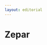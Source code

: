 ```yaml
---
layout: editorial
---
```


# Zepar

<figure><img src="../../../../../../../../../../.gitbook/assets/Screenshot 2023-12-22 at 10.27.00 AM.png" alt=""><figcaption></figcaption></figure>
